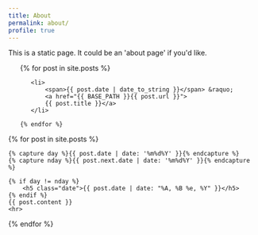 ```yaml
---
title: About
permalink: about/
profile: true
---
```


This is a static page. It could be an 'about page' if you'd like.

<ul>  
    {% for post in site.posts %}  

       <li>  
           <span>{{ post.date | date_to_string }}</span> &raquo;  
           <a href="{{ BASE_PATH }}{{ post.url }}">  
           {{ post.title }}</a>  
       </li>  

    {% endfor %}  
</ul>

{% for post in site.posts %}

    {% capture day %}{{ post.date | date: '%m%d%Y' }}{% endcapture %}
    {% capture nday %}{{ post.next.date | date: '%m%d%Y' }}{% endcapture %}

    {% if day != nday %}
        <h5 class="date">{{ post.date | date: "%A, %B %e, %Y" }}</h5>
    {% endif %}
    {{ post.content }}
    <hr>

{% endfor %}